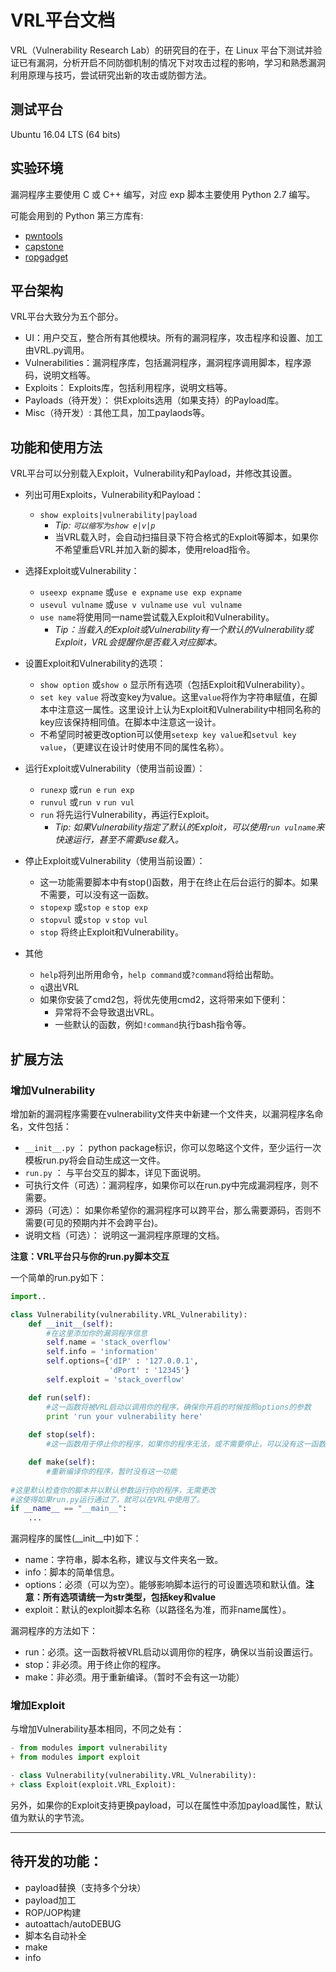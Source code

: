 # VRL平台文档

VRL（Vulnerability Research Lab）的研究目的在于，在 Linux 平台下测试并验证已有漏洞，分析开启不同防御机制的情况下对攻击过程的影响，学习和熟悉漏洞利用原理与技巧，尝试研究出新的攻击或防御方法。

## 测试平台
Ubuntu 16.04 LTS (64 bits)    

## 实验环境
漏洞程序主要使用 C 或 C++ 编写，对应 exp 脚本主要使用 Python 2.7 编写。   

可能会用到的 Python 第三方库有:   

- [pwntools](https://github.com/Gallopsled/pwntools)
- [capstone](https://github.com/aquynh/capstone)
- [ropgadget](https://github.com/JonathanSalwan/ROPgadget)

## 平台架构
VRL平台大致分为五个部分。

- UI：用户交互，整合所有其他模块。所有的漏洞程序，攻击程序和设置、加工由VRL.py调用。
- Vulnerabilities：漏洞程序库，包括漏洞程序，漏洞程序调用脚本，程序源码，说明文档等。
- Exploits： Exploits库，包括利用程序，说明文档等。
- Payloads（待开发）： 供Exploits选用（如果支持）的Payload库。
- Misc（待开发）: 其他工具，加工paylaods等。

## 功能和使用方法

VRL平台可以分别载入Exploit，Vulnerability和Payload，并修改其设置。

+ 列出可用Exploits，Vulnerability和Payload：
    + `show exploits|vulnerability|payload`
        + *Tip: `可以缩写为show e|v|p`*
        - 当VRL载入时，会自动扫描目录下符合格式的Exploit等脚本，如果你不希望重启VRL并加入新的脚本，使用reload指令。

+ 选择Exploit或Vulnerability：
    + `useexp expname` 或`use e expname` `use exp expname`
    + `usevul vulname` 或`use v vulname` `use vul vulname`
    + `use name`将使用同一name尝试载入Exploit和Vulnerability。
        + *Tip：当载入的Exploit或Vulnerability有一个默认的Vulnerability或Exploit，VRL会提醒你是否载入对应脚本。*
        
+ 设置Exploit和Vulnerability的选项：
    + `show option` 或`show o` 显示所有选项（包括Exploit和Vulnerability）。
    + `set key value` 将改变key为value。这里`value`将作为字符串赋值，在脚本中注意这一属性。这里设计上认为Exploit和Vulnerability中相同名称的key应该保持相同值。在脚本中注意这一设计。
    + 不希望同时被更改option可以使用`setexp key value`和`setvul key value`，（更建议在设计时使用不同的属性名称）。
    
+ 运行Exploit或Vulnerability（使用当前设置）：
    + `runexp` 或`run e` `run exp`
    + `runvul` 或`run v` `run vul`
    + `run` 将先运行Vulnerability，再运行Exploit。
        + *Tip: 如果Vulnerability指定了默认的Exploit，可以使用`run vulname`来快速运行，甚至不需要use载入。*

+ 停止Exploit或Vulnerability（使用当前设置）：
    + 这一功能需要脚本中有stop()函数，用于在终止在后台运行的脚本。如果不需要，可以没有这一函数。
    + `stopexp` 或`stop e` `stop exp`
    + `stopvul` 或`stop v` `stop vul`
    + `stop` 将终止Exploit和Vulnerability。
    
+ 其他
    + `help`将列出所用命令，`help command`或`?command`将给出帮助。
    + `q`退出VRL
    + 如果你安装了cmd2包，将优先使用cmd2，这将带来如下便利：
        + 异常将不会导致退出VRL。
        + 一些默认的函数，例如`!command`执行bash指令等。


## 扩展方法

### 增加Vulnerability
增加新的漏洞程序需要在vulnerability文件夹中新建一个文件夹，以漏洞程序名命名，文件包括：
 
- `__init__.py` ： python package标识，你可以忽略这个文件，至少运行一次模板run.py将会自动生成这一文件。
- `run.py` ： 与平台交互的脚本，详见下面说明。
- 可执行文件（可选）：漏洞程序，如果你可以在run.py中完成漏洞程序，则不需要。
- 源码（可选）： 如果你希望你的漏洞程序可以跨平台，那么需要源码，否则不需要(可见的预期内并不会跨平台)。
- 说明文档（可选）： 说明这一漏洞程序原理的文档。

**注意：VRL平台只与你的run.py脚本交互**

一个简单的run.py如下：

```python
import..

class Vulnerability(vulnerability.VRL_Vulnerability):
    def __init__(self):
        #在这里添加你的漏洞程序信息
        self.name = 'stack_overflow'
        self.info = 'information'
        self.options={'dIP' : '127.0.0.1',
                      'dPort' : '12345'}
        self.exploit = 'stack_overflow'

    def run(self):
        #这一函数将被VRL启动以调用你的程序，确保你开启的时候按照options的参数
        print 'run your vulnerability here'
        
    def stop(self):
        #这一函数用于停止你的程序，如果你的程序无法，或不需要停止，可以没有这一函数

    def make(self):
        #重新编译你的程序，暂时没有这一功能
        
#这里默认检查你的脚本并以默认参数运行你的程序，无需更改
#这使得如果run.py运行通过了，就可以在VRL中使用了。
if __name__ == "__main__":
    ... 
```    

漏洞程序的属性(__init__中)如下：
+ name：字符串，脚本名称，建议与文件夹名一致。
+ info：脚本的简单信息。
+ options：必须（可以为空）。能够影响脚本运行的可设置选项和默认值。**注意：所有选项请统一为str类型，包括key和value**
+ exploit：默认的exploit脚本名称（以路径名为准，而非name属性）。

漏洞程序的方法如下：
+ run：必须。这一函数将被VRL启动以调用你的程序，确保以当前设置运行。
+ stop：非必须。用于终止你的程序。
+ make：非必须。用于重新编译。（暂时不会有这一功能）

### 增加Exploit

与增加Vulnerability基本相同，不同之处有：

```python
- from modules import vulnerability
+ from modules import exploit

- class Vulnerability(vulnerability.VRL_Vulnerability):
+ class Exploit(exploit.VRL_Exploit):
```

另外，如果你的Exploit支持更换payload，可以在属性中添加payload属性，默认值为默认的字节流。

---

## 待开发的功能：

+ payload替换（支持多个分块）
+ payload加工
+ ROP/JOP构建
+ autoattach/autoDEBUG
+ 脚本名自动补全
+ make
+ info
